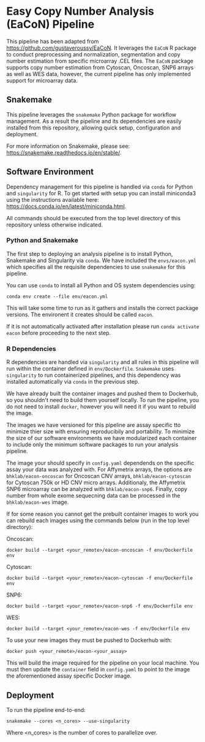# Easy Copy Number Analysis (EaCoN) Pipeline

This pipeline has been adapted from https://github.com/gustaveroussy/EaCoN. It leverages the `EaCoN` R package to conduct preprocessing and normalization, segmentation and copy number estimation from specific microarray .CEL files. The `EaCoN` package supports copy number estimation from Cytoscan, Oncoscan, SNP6 arrays as well as WES data, however, the current pipeline has only implemented support for microarray data.

## Snakemake

This pipeline leverages the `snakemake` Python package for workflow management.
As a result the pipeline and its dependencies are easily
installed from this repository, allowing quick setup, configuration and
deployment.

For more information on Snakemake, please see:
https://snakemake.readthedocs.io/en/stable/.

## Software Environment

Dependency management for this pipeline is handled via `conda` for Python
and `singularity` for R. To get started with setup you can install
miniconda3 using the instructions available here:
https://docs.conda.io/en/latest/miniconda.html.

All commands should be executed from the top level directory of this
repository unless otherwise indicated.

### Python and Snakemake

The first step to deploying an analysis pipeline is to install Python,
Snakemake and Singularity via `conda`. We have included the
`envs/eacon.yml` which specifies all the requisite dependencies to use
`snakemake` for this pipeline.

You can use `conda` to install all Python and OS system dependencies
using:

`conda env create --file env/eacon.yml`

This will take some time to run as it gathers and installs the correct
package versions. The environent it creates should be called `eacon`.

If it is not automatically activated after installation please run
`conda activate eacon` before proceeding to the next step.

### R Dependencies

R dependencies are handled via `singularity` and all rules in this
pipeline will run within the container defined in `env/Dockerfile`.
`Snakemake` uses `singularity` to run containerized pipelines, and this
dependency was installed automatically via `conda` in the previous step.

We have already built the container images and pushed them to Dockerhub, so you
shouldn't need to build them yourself locally. To run the pipeline, you do not
need to install `docker`, however you will need it if you want to rebuild the
image.

The images we have versioned for this pipeline are assay specific tto minimize
thier size with ensuring reproducibily and portability. To minimize the size of
our software environments we have modularized each container to include only
the minimum software packages to run your analysis pipeline.

The image your should specify in `config.yaml` dependends on the specific assay
your data was analyzed with. For Affymetrix arrays, the options are
`bhklab/eacon-oncoscan` for Oncoscan CNV arrays, `bhklab/eacon-cytoscan` for
Cytoscan 750k or HD CNV micro arrays. Additionaly, the Affymetrix SNP6
microarray can be analyzed with `bhklab/eacon-snp6`. Finally, copy number
from whole exome sequecning data can be processed in the `bhklab/eacon-wes`
image.

If for some reason you cannot get the prebuilt container images to work you can
rebuild each images using the commands below (run in the top level directory):

Oncoscan:
```
docker build --target <your_remote>/eacon-oncoscan -f env/Dockerfile env
```

Cytoscan:
```
docker build --target <your_remote>/eacon-cytoscan -f env/Dockerfile env
```

SNP6:
```
docker build --target <your_remote>/eacon-snp6 -f env/Dockerfile env
```

WES:
```
docker build --target <your_remote>/eacon-wes -f env/Dockerfile env
```

To use your new images they must be pushed to Dockerhub with:
```
docker push <your_remote>/eacon-<your_assay>
```

This will build the image required for the pipeline on your local machine.
You must then update the `container` field in `config.yaml` to point to
the image the aforementioned assay specific Docker image.

## Deployment

To run the pipeline end-to-end:
```
snakemake --cores <n_cores> --use-singularity
```
Where <n_cores> is the number of cores to parallelize over.
